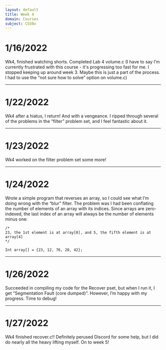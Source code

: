 ```yaml
---
layout: default
title: Week 4
domain: Courses
subject: CS50x
---
```

# 1/16/2022
Wk4, finished watching shorts. Completed Lab 4 volume.c (I have to say I’m currently frustrated with this course - it's progressing too fast for me. I stopped keeping up around week 3. Maybe this is just a part of the process. I had to use the “not sure how to solve” option on volume.c)

---

# 1/22/2022
Wk4 after a hiatus, I return! And with a vengeance. I ripped through several of the problems in the “filter” problem set, and I feel fantastic about it.

---

# 1/23/2022
Wk4 worked on the filter problem set some more!

---

# 1/24/2022
Wrote a simple program that reverses an array, so I could see what I’m doing wrong with the “blur” filter. The problem was I had been conflating the number of elements of an array with its indices. Since arrays are zero-indexed, the last index of an array will always be the number of elements minus one:
 
```
/*
23, the 1st element is at array[0], and 5, the fifth element is at array[4]
*/

Int array[] = {23, 12, 76, 20, 42};
```

---

# 1/26/2022
Succeeded in compiling my code for the Recover pset, but when I run it, I get “Segmentation Fault (core dumped)”. However, I’m happy with my progress. Time to debug!

---

# 1/27/2022
Wk4 finished recover.c!! Definitely perused Discord for some help, but I did do nearly all the heavy lifting myself. On to week 5!

